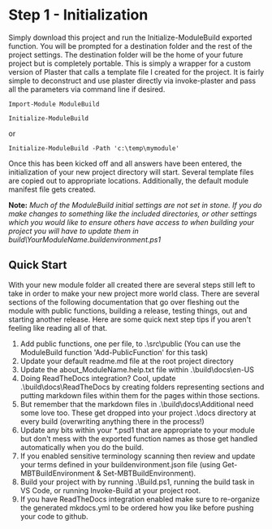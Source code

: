 # Step 1 - Initialization
Simply download this project and run the Initialize-ModuleBuild exported function. You will be prompted for a destination folder and the rest of the project settings. The destination folder will be the home of your future project but is completely portable. This is simply a wrapper for a custom version of Plaster that calls a template file I created for the project. It is fairly simple to deconstruct and use plaster directly via invoke-plaster and pass all the parameters via command line if desired.

`Import-Module ModuleBuild`

`Initialize-ModuleBuild`

or

`Initialize-ModuleBuild -Path 'c:\temp\mymodule'`


Once this has been kicked off and all answers have been entered, the initialization of your new project directory will start. Several template files are copied out to appropriate locations. Additionally, the default module manifest file gets created.

**Note:** *Much of the ModuleBuild initial settings are not set in stone. If you do make changes to something like the included directories, or other settings which you would like to ensure others have access to when building your project you will have to update them in build\YourModuleName.buildenvironment.ps1*

## Quick Start
With your new module folder all created there are several steps still left to take in order to make your new project more world class. There are several sections of the following documentation that go over fleshing out the module with public functions, building a release, testing things, out and starting another release. Here are some quick next step tips if you aren't feeling like reading all of that.

1. Add public functions, one per file, to .\src\public (You can use the ModuleBuild function 'Add-PublicFunction' for this task)
2. Update your default readme.md file at the root project directory
3. Update the about_ModuleName.help.txt file within .\build\docs\en-US
4. Doing ReadTheDocs integration? Cool, update .\build\docs\ReadTheDocs by creating folders representing sections and putting markdown files within them for the pages within those sections.
5. But remember that the markdown files in .\build\docs\Additional need some love too. These get dropped into your project .\docs directory at every build (overwriting anything there in the process!)
6. Update any bits within your *.psd1 that are appropriate to your module but don't mess with the exported function names as those get handled automatically when you do the build.
7. If you enabled sensitive terminology scanning then review and update your terms defined in your buildenvironment.json file (using Get-MBTBuildEnvironment & Set-MBTBuildEnvironment).
8. Build your project with by running .\Build.ps1, running the build task in VS Code, or running Invoke-Build at your project root.
9. If you have ReadTheDocs integration enabled make sure to re-organize the generated mkdocs.yml to be ordered how you like before pushing your code to github.
